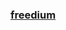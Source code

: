 ### [freedium](https://freedium.cfd/https://medium.com/@meetvora1994/develop-your-first-xposed-module-386c7b0335a2)

